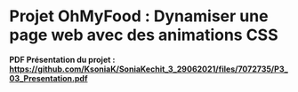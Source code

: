 <h1>Projet OhMyFood : Dynamiser une page web avec des animations CSS</h1>

<strong>PDF Présentation du projet : https://github.com/KsoniaK/SoniaKechit_3_29062021/files/7072735/P3_03_Presentation.pdf</strong>



